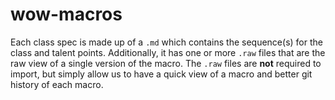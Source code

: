 # wow-macros

Each class spec is made up of a `.md` which contains the sequence(s) for the class and talent points.  Additionally, it has one or more `.raw` files that are the raw view of a single version of the macro.  The `.raw` files are **not** required to import, but simply allow us to have a quick view of a macro and better git history of each macro.